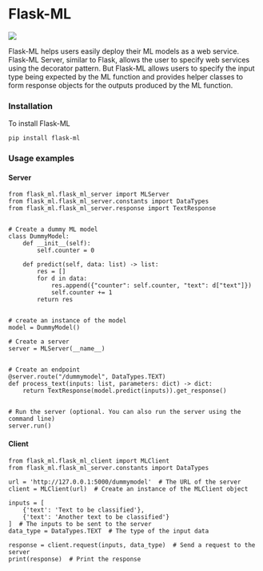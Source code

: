 # Flask-ML

![](https://img.shields.io/badge/license-MIT-blue.svg?style=flat-square)

Flask-ML helps users easily deploy their ML models as a web service. Flask-ML Server, similar to Flask, allows the user to specify web services using the decorator pattern. But Flask-ML allows users to specify the input type being expected by the ML function and provides helper classes to form response objects for the outputs produced by the ML function.

### Installation

To install Flask-ML
```
pip install flask-ml
```

### Usage examples

#### Server

```
from flask_ml.flask_ml_server import MLServer
from flask_ml.flask_ml_server.constants import DataTypes
from flask_ml.flask_ml_server.response import TextResponse


# Create a dummy ML model
class DummyModel:
    def __init__(self):
        self.counter = 0

    def predict(self, data: list) -> list:
        res = []
        for d in data:
            res.append({"counter": self.counter, "text": d["text"]})
            self.counter += 1
        return res


# create an instance of the model
model = DummyModel()

# Create a server
server = MLServer(__name__)


# Create an endpoint
@server.route("/dummymodel", DataTypes.TEXT)
def process_text(inputs: list, parameters: dict) -> dict:
    return TextResponse(model.predict(inputs)).get_response()


# Run the server (optional. You can also run the server using the command line)
server.run()
```

#### Client

```
from flask_ml.flask_ml_client import MLClient
from flask_ml.flask_ml_server.constants import DataTypes

url = 'http://127.0.0.1:5000/dummymodel'  # The URL of the server
client = MLClient(url)  # Create an instance of the MLClient object

inputs = [
    {'text': 'Text to be classified'},
    {'text': 'Another text to be classified'}
]  # The inputs to be sent to the server
data_type = DataTypes.TEXT  # The type of the input data

response = client.request(inputs, data_type)  # Send a request to the server
print(response)  # Print the response
```
